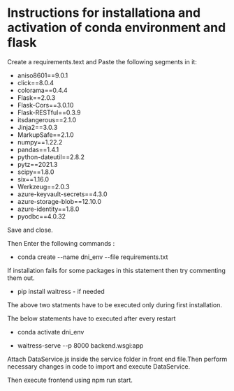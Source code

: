 # Instructions for installationa and activation of conda environment and flask


Create a requirements.text and Paste the following segments in it:

+ aniso8601==9.0.1
+ click==8.0.4
+ colorama==0.4.4
+ Flask==2.0.3
+ Flask-Cors==3.0.10
+ Flask-RESTful==0.3.9
+ itsdangerous==2.1.0
+ Jinja2==3.0.3
+ MarkupSafe==2.1.0
+ numpy==1.22.2
+ pandas==1.4.1
+ python-dateutil==2.8.2
+ pytz==2021.3
+ scipy==1.8.0
+ six==1.16.0
+ Werkzeug==2.0.3
+ azure-keyvault-secrets==4.3.0
+ azure-storage-blob==12.10.0
+ azure-identity==1.8.0
+ pyodbc==4.0.32

Save and close.

Then Enter the following commands :

+ conda create --name dni_env --file requirements.txt

If installation fails for some packages in this statement then try commenting them out.

+ pip install waitress - if needed

The above two statments have to be executed only during first installation.

The below statements have to executed after every restart

+ conda activate dni_env

+ waitress-serve --p 8000 backend.wsgi:app

Attach DataService.js inside the service folder in front end file.Then perform necessary changes in code to import and execute DataService.

Then execute frontend using npm run start.



